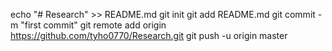 echo "# Research" >> README.md
git init
git add README.md
git commit -m "first commit"
git remote add origin https://github.com/tyho0770/Research.git
git push -u origin master
